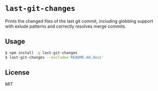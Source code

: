 # `last-git-changes`

Prints the changed files of the last git commit, including globbing support with exlude patterns and correctly resolves merge commits.

## Usage

```bash
$ npm install -g last-git-changes
$ last-git-changes --exclude='README.md,docs'
```

## License

MIT
